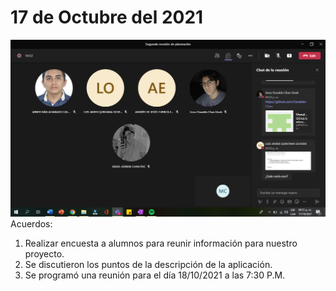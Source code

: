 # 17 de Octubre del 2021
![](https://github.com/AndyTue/LIS/blob/aa6f208ab6b1e423dec7933eeaa8cc071af8d531/Bit%C3%A1cora/2.png)
Acuerdos: 

1. Realizar encuesta a alumnos para reunir información para nuestro proyecto. 
2. Se discutieron los puntos de la descripción de la aplicación.  
3. Se programó una reunión para el día 18/10/2021 a las 7:30 P.M. 

 

